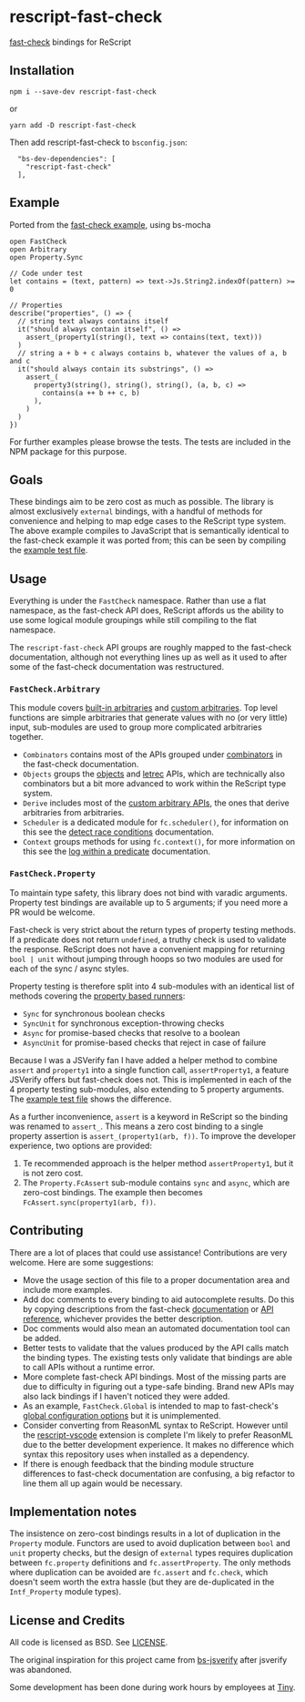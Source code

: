 # rescript-fast-check

[fast-check](https://github.com/dubzzz/fast-check) bindings for ReScript

## Installation

```
npm i --save-dev rescript-fast-check
```
or
```
yarn add -D rescript-fast-check
```

Then add rescript-fast-check to `bsconfig.json`:
```
  "bs-dev-dependencies": [
    "rescript-fast-check"
  ],
```

## Example

Ported from the [fast-check example](https://github.com/dubzzz/fast-check#getting-started), using bs-mocha

```re
open FastCheck
open Arbitrary
open Property.Sync

// Code under test
let contains = (text, pattern) => text->Js.String2.indexOf(pattern) >= 0

// Properties
describe("properties", () => {
  // string text always contains itself
  it("should always contain itself", () =>
    assert_(property1(string(), text => contains(text, text)))
  )
  // string a + b + c always contains b, whatever the values of a, b and c
  it("should always contain its substrings", () =>
    assert_(
      property3(string(), string(), string(), (a, b, c) =>
        contains(a ++ b ++ c, b)
      ),
    )
  )
})
```

For further examples please browse the tests. The tests are included in the NPM package for this purpose.

## Goals

These bindings aim to be zero cost as much as possible. The library is almost exclusively `external` bindings, with a handful of methods for convenience and helping to map edge cases to the ReScript type system. The above example compiles to JavaScript that is semantically identical to the fast-check example it was ported from; this can be seen by compiling the [example test file](test/ExampleTest.re).

## Usage

Everything is under the `FastCheck` namespace. Rather than use a flat namespace, as the fast-check API does, ReScript affords us the ability to use some logical module groupings while still compiling to the flat namespace.

The `rescript-fast-check` API groups are roughly mapped to the fast-check documentation, although not everything lines up as well as it used to after some of the fast-check documentation was restructured.

### `FastCheck.Arbitrary`
This module covers [built-in arbitraries](https://github.com/dubzzz/fast-check/blob/master/documentation/Arbitraries.md) and [custom arbitraries](https://github.com/dubzzz/fast-check/blob/master/documentation/AdvancedArbitraries.md). Top level functions are simple arbitraries that generate values with no (or very little) input, sub-modules are used to group more complicated arbitraries together.

* `Combinators` contains most of the APIs grouped under [combinators](https://github.com/dubzzz/fast-check/blob/master/documentation/Arbitraries.md#combinators) in the fast-check documentation.
* `Objects` groups the [objects](https://github.com/dubzzz/fast-check/blob/master/documentation/Arbitraries.md#object) and [letrec](https://github.com/dubzzz/fast-check/blob/master/documentation/Arbitraries.md#recursive-structures) APIs, which are technically also combinators but a bit more advanced to work within the ReScript type system.
* `Derive` includes most of the [custom arbitrary APIs](https://github.com/dubzzz/fast-check/blob/master/documentation/AdvancedArbitraries.md#derive-existing-arbitraries), the ones that derive arbitraries from arbitraries.
* `Scheduler` is a dedicated module for `fc.scheduler()`, for information on this see the [detect race conditions](https://github.com/dubzzz/fast-check/blob/master/documentation/RaceConditions.md) documentation.
* `Context` groups methods for using `fc.context()`, for more information on this see the [log within a predicate](https://github.com/dubzzz/fast-check/blob/master/documentation/Tips.md#log-within-a-predicate) documentation.

### `FastCheck.Property`

To maintain type safety, this library does not bind with varadic arguments. Property test bindings are available up to 5 arguments; if you need more a PR would be welcome.

Fast-check is very strict about the return types of property testing methods. If a predicate does not return `undefined`, a truthy check is used to validate the response. ReScript does not have a convenient mapping for returning `bool | unit` without jumping through hoops so two modules are used for each of the sync / async styles.

Property testing is therefore split into 4 sub-modules with an identical list of methods covering the [property based runners](https://github.com/dubzzz/fast-check/blob/master/documentation/Runners.md):
* `Sync` for synchronous boolean checks
* `SyncUnit` for synchronous exception-throwing checks
* `Async` for promise-based checks that resolve to a boolean
* `AsyncUnit` for promise-based checks that reject in case of failure

Because I was a JSVerify fan I have added a helper method to combine `assert` and `property1` into a single function call, `assertProperty1`, a feature JSVerify offers but fast-check does not. This is implemented in each of the 4 property testing sub-modules, also extending to 5 property arguments. The [example test file](test/ExampleTest.re) shows the difference.

As a further inconvenience, `assert` is a keyword in ReScript so the binding was renamed to `assert_`. This means a zero cost binding to a single property assertion is `assert_(property1(arb, f))`. To improve the developer experience, two options are provided:
1. Te recommended approach is the helper method `assertProperty1`, but it is not zero cost.
2. The `Property.FcAssert` sub-module contains `sync` and `async`, which are zero-cost bindings. The example then becomes `FcAssert.sync(property1(arb, f))`.

## Contributing

There are a lot of places that could use assistance! Contributions are very welcome. Here are some suggestions:

* Move the usage section of this file to a proper documentation area and include more examples.
* Add doc comments to every binding to aid autocomplete results. Do this by copying descriptions from the fast-check [documentation](https://github.com/dubzzz/fast-check/tree/master/documentation) or [API reference](https://dubzzz.github.io/fast-check/), whichever provides the better description.
* Doc comments would also mean an automated documentation tool can be added.
* Better tests to validate that the values produced by the API calls match the binding types. The existing tests only validate that bindings are able to call APIs without a runtime error.
* More complete fast-check API bindings. Most of the missing parts are due to difficulty in figuring out a type-safe binding. Brand new APIs may also lack bindings if I haven't noticed they were added.
* As an example, `FastCheck.Global` is intended to map to fast-check's [global configuration options](https://github.com/dubzzz/fast-check/blob/master/documentation/Runners.md#global-configuration) but it is unimplemented.
* Consider converting from ReasonML syntax to ReScript. However until the [rescript-vscode](https://github.com/rescript-lang/rescript-vscode) extension is complete I'm likely to prefer ReasonML due to the better development experience. It makes no difference which syntax this repository uses when installed as a dependency.
* If there is enough feedback that the binding module structure differences to fast-check documentation are confusing, a big refactor to line them all up again would be necessary.

## Implementation notes

The insistence on zero-cost bindings results in a lot of duplication in the `Property` module. Functors are used to avoid duplication between `bool` and `unit` property checks, but the design of `external` types requires duplication between `fc.property` definitions and `fc.assertProperty`. The only methods where duplication can be avoided are `fc.assert` and `fc.check`, which doesn't seem worth the extra hassle (but they are de-duplicated in the `Intf_Property` module types).

## License and Credits

All code is licensed as BSD. See [LICENSE](LICENSE).

The original inspiration for this project came from [bs-jsverify](https://github.com/Risto-Stevcev/bs-jsverify) after jsverify was abandoned.

Some development has been done during work hours by employees at [Tiny](https://github.com/tinymce/).